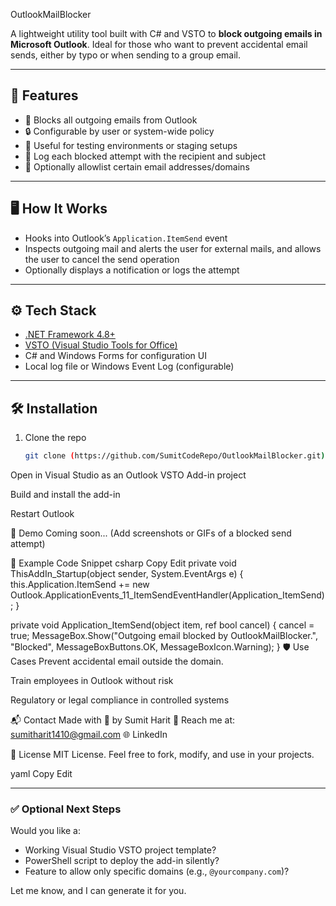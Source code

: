 
OutlookMailBlocker

A lightweight utility tool built with C# and VSTO to **block outgoing emails in Microsoft Outlook**. Ideal for those who want to prevent accidental email sends, either by typo or when sending to a group email.

---

## 🚀 Features

- 🛑 Blocks all outgoing emails from Outlook
- 🔒 Configurable by user or system-wide policy
- 🧪 Useful for testing environments or staging setups
- 📝 Log each blocked attempt with the recipient and subject
- 🔧 Optionally allowlist certain email addresses/domains

---

## 🖥️ How It Works

- Hooks into Outlook’s `Application.ItemSend` event
- Inspects outgoing mail and alerts the user  for external mails, and allows the user to cancel the send operation
- Optionally displays a notification or logs the attempt

---

## ⚙️ Tech Stack

- [.NET Framework 4.8+](https://dotnet.microsoft.com/en-us/download/dotnet-framework)
- [VSTO (Visual Studio Tools for Office)](https://learn.microsoft.com/en-us/visualstudio/vsto/?view=vs-2022)
- C# and Windows Forms for configuration UI
- Local log file or Windows Event Log (configurable)

---

## 🛠 Installation

1. Clone the repo  
   ```bash
   git clone (https://github.com/SumitCodeRepo/OutlookMailBlocker.git)
Open in Visual Studio as an Outlook VSTO Add-in project

Build and install the add-in

Restart Outlook

🧪 Demo
Coming soon... (Add screenshots or GIFs of a blocked send attempt)

📄 Example Code Snippet
csharp
Copy
Edit
private void ThisAddIn_Startup(object sender, System.EventArgs e)
{
    this.Application.ItemSend += new Outlook.ApplicationEvents_11_ItemSendEventHandler(Application_ItemSend);
}

private void Application_ItemSend(object item, ref bool cancel)
{
    cancel = true;
    MessageBox.Show("Outgoing email blocked by OutlookMailBlocker.", "Blocked", MessageBoxButtons.OK, MessageBoxIcon.Warning);
}
🛡️ Use Cases
Prevent accidental email outside the domain.

Train employees in Outlook without risk

Regulatory or legal compliance in controlled systems

📬 Contact
Made with 💙 by Sumit Harit
📧 Reach me at: sumitharit1410@gmail.com
🌐 LinkedIn

📝 License
MIT License. Feel free to fork, modify, and use in your projects.

yaml
Copy
Edit

---

### ✅ Optional Next Steps

Would you like a:
- Working Visual Studio VSTO project template?
- PowerShell script to deploy the add-in silently?
- Feature to allow only specific domains (e.g., `@yourcompany.com`)?

Let me know, and I can generate it for you.
